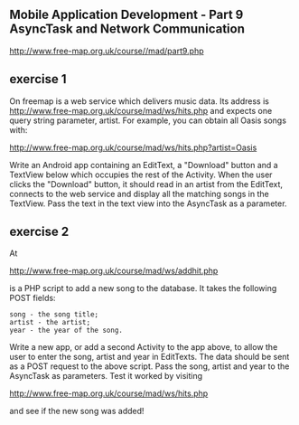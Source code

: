 
## Mobile Application Development - Part 9 AsyncTask and Network Communication

http://www.free-map.org.uk/course//mad/part9.php 

## exercise 1
On freemap is a web service which delivers music data. Its address is http://www.free-map.org.uk/course/mad/ws/hits.php and expects one query string parameter, artist. For example, you can obtain all Oasis songs with:

http://www.free-map.org.uk/course/mad/ws/hits.php?artist=Oasis

Write an Android app containing an EditText, a "Download" button and a TextView below which occupies the rest of the Activity. 
When the user clicks the "Download" button, it should read in an artist from the EditText, connects to the web service and display all the matching songs in the TextView. 
Pass the text in the text view into the AsyncTask as a parameter.

## exercise 2 
At

http://www.free-map.org.uk/course/mad/ws/addhit.php

is a PHP script to add a new song to the database. It takes the following POST fields:

    song - the song title;
    artist - the artist;
    year - the year of the song.

Write a new app, or add a second Activity to the app above, to allow the user to enter the song, artist and year in EditTexts. The data should be sent as a POST request to the above script. Pass the song, artist and year to the AsyncTask as parameters. Test it worked by visiting

http://www.free-map.org.uk/course/mad/ws/hits.php

and see if the new song was added!
